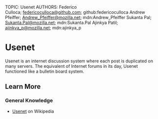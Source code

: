 TOPIC: Usenet
AUTHORS: Federico Culloca; federicoculloca@github.com; github:federicoculloca
         Andrew Pfeiffer; Andrew_Pfeiffer@mozilla.net; mdn:Andrew_Pfeiffer
         Sukanta Pal; Sukanta.Pal@mozilla.net; mdn:Sukanta.Pal
         Ajinkya Patil; ajinkya_p@mozilla.net; mdn:ajinkya_p

# Usenet

Usenet is an internet discussion system where each post is duplicated on many servers. The equivalent
of Internet forums in its day, Usenet functioned like a bulletin board system.

## Learn More

### General Knowledge

- [Usenet](https://en.wikipedia.org/wiki/Usenet) on Wikipedia
